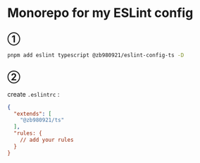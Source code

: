 # Monorepo for my ESLint config

## ①

```bash
pnpm add eslint typescript @zb980921/eslint-config-ts -D
```

## ②

create `.eslintrc` :

```json
{
  "extends": [
    "@zb980921/ts"
  ],
  "rules: {
    // add your rules
  }
}
```
